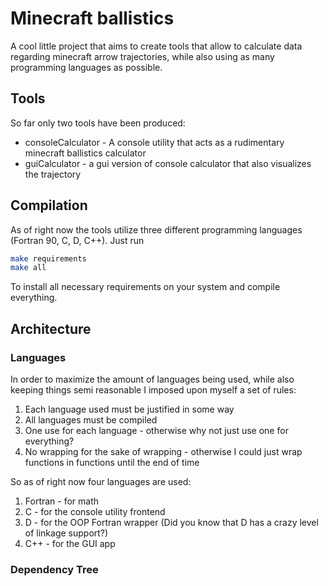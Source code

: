 # Minecraft ballistics

A cool little project that aims to create tools that allow to calculate data regarding minecraft arrow trajectories, while also using as many programming languages as possible.

## Tools

So far only two tools have been produced:

- consoleCalculator - A console utility that acts as a rudimentary minecraft ballistics calculator
- guiCalculator - a gui version of console calculator that also visualizes the trajectory

## Compilation

As of right now the tools utilize three different programming languages (Fortran 90, C, D, C++).
Just run

```sh
make requirements
make all
```

To install all necessary requirements on your system and compile everything.

## Architecture

### Languages

In order to maximize the amount of languages being used, while also keeping things semi reasonable I imposed upon myself a set of rules:

1. Each language used must be justified in some way
2. All languages must be compiled
3. One use for each language - otherwise why not just use one for everything?
4. No wrapping for the sake of wrapping - otherwise I could just wrap functions in functions until the end of time

So as of right now four languages are used:

1. Fortran - for math
2. C - for the console utility frontend
3. D - for the OOP Fortran wrapper (Did you know that D has a crazy level of linkage support?)
4. C++ - for the GUI app

### Dependency Tree
